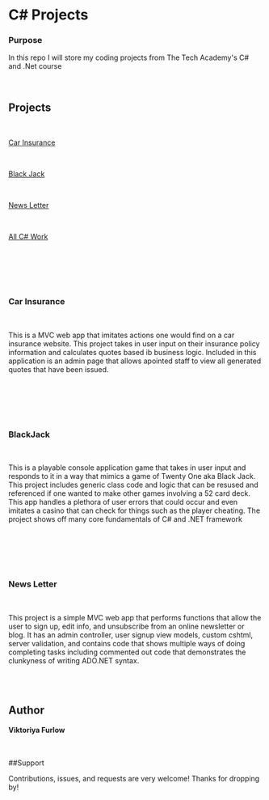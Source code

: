 <h1>C# Projects</h1>
<h3>Purpose</h3>
<p>In this repo I will store my coding projects from The Tech Academy's C# and .Net course</p>

<br />

<h2>Projects</h2>
<br />

[Car Insurance](https://github.com/SassyCatSlaps/TTA-Basic-C-Sharp-Projects/tree/main/CarInsurance/CarInsurance)

<br>

[Black Jack](https://github.com/SassyCatSlaps/TTA-Basic-C-Sharp-Projects/tree/main/BLACKJACK_minimal_notes/BLACKJACK_minimal_notes_version)

<br>

[News Letter](https://github.com/SassyCatSlaps/JavaScript-Projects/tree/main/NewsletterAppMVC/NewsletterAppMVC)

<br>

[All C# Work](https://github.com/SassyCatSlaps/TTA-Basic-C-Sharp-Projects)


<br />
<h1></h1>
<br />
<h3>Car Insurance</h3>
<br />
<p>This is a MVC web app that imitates actions one would find on a car insurance website. This project takes in user input on their insurance policy information and calculates
quotes based ib business logic. Included in this application is an admin page that allows apointed staff to view all generated quotes that have been issued.</p>
<br />

<h1></h1>
<br />
<h3>BlackJack</h3>
<br />
<p>This is a playable console application game that takes in user input and responds to it in a way that mimics a game of Twenty One aka Black Jack. This project includes generic class code and logic that can be resused and referenced
if one wanted to make other games involving a 52 card deck. This app handles a plethora of user errors that could occur and even imitates a casino that can check for things such as the player cheating. The project 
shows off many core fundamentals of C# and .NET framework</p>
<br />

<h1></h1>
<br />
<h3>News Letter</h3>
<br />
<p>This project is a simple MVC web app that performs functions that allow the user to sign up, edit info, and unsubscribe from an online newsletter or blog. It has an admin controller, user signup view models, custom cshtml, server validation, and contains code that shows multiple ways of doing completing tasks including commented out code that demonstrates the clunkyness of writing ADO.NET syntax.</p>
<br />
<br>

## Author

**Viktoriya Furlow**
<br>
<br>
<br>

##Support

Contributions, issues, and requests are very welcome!
Thanks for dropping by!
